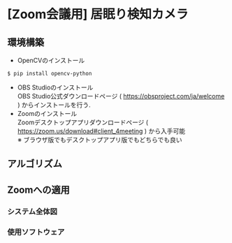 # [Zoom会議用] 居眠り検知カメラ
## 環境構築
- OpenCVのインストール
```
$ pip install opencv-python
```
- OBS Studioのインストール  
OBS Studio公式ダウンロードページ ( https://obsproject.com/ja/welcome ) からインストールを行う.
- Zoomのインストール  
Zoomデスクトップアプリダウンロードページ ( https://zoom.us/download#client_4meeting ) から入手可能  
※ ブラウザ版でもデスクトップアプリ版でもどちらでも良い
## アルゴリズム
## Zoomへの適用
### システム全体図
### 使用ソフトウェア
